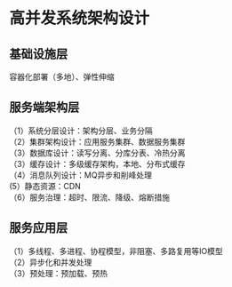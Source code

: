 # 高并发系统架构设计
## 基础设施层
  容器化部署（多地）、弹性伸缩
## 服务端架构层
（1）系统分层设计：架构分层、业务分隔  
（2）集群架构设计：应用服务集群、数据服务集群  
（3）数据库设计：读写分离、分库分表、冷热分离  
（3）缓存设计：多级缓存架构，本地、分布式缓存  
（4）消息队列设计：MQ异步和削峰处理  
 (5）静态资源：CDN  
（6）服务治理：超时、限流、降级、熔断措施   

## 服务应用层
（1）多线程、多进程、协程模型，非阻塞、多路复用等IO模型   
（2）异步化和并发处理   
（3）预处理：预加载、预热   
